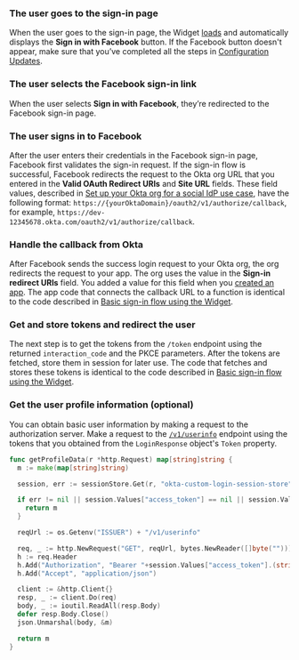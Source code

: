 ### The user goes to the sign-in page

When the user goes to the sign-in page, the Widget [loads](/docs/guides/oie-embedded-widget-use-case-load/go/main) and automatically displays the **Sign in with Facebook** button. If the Facebook button doesn't appear, make sure that you’ve completed all the steps in [Configuration Updates](#configuration-updates).

### The user selects the Facebook sign-in link

When the user selects **Sign in with Facebook**, they’re redirected to the Facebook sign-in page.

### The user signs in to Facebook

After the user enters their credentials in the Facebook sign-in page, Facebook first validates the sign-in request. If the sign-in flow is successful, Facebook redirects the request to the Okta org URL that you entered in the **Valid OAuth Redirect URIs** and **Site URL** fields. These field values, described in [Set up your Okta org for a social IdP use case](/docs/guides/oie-embedded-common-org-setup/go/main/#set-up-your-okta-org-for-a-social-idp-use-case), have the following format: `https://{yourOktaDomain}/oauth2/v1/authorize/callback`, for example, `https://dev-12345678.okta.com/oauth2/v1/authorize/callback`.

### Handle the callback from Okta

After Facebook sends the success login request to your Okta org, the org redirects the request to your app. The org uses the value in the **Sign-in redirect URIs** field. You added a value for this field when you [created an app](/docs/guides/oie-embedded-common-org-setup/go/main/#create-a-new-application). The app code that connects the callback URL to a function is identical to the code described in [Basic sign-in flow using the Widget](/docs/guides/oie-embedded-widget-use-case-basic-sign-in/go/main/#_2-handle-the-callback-from-okta).

### Get and store tokens and redirect the user

The next step is to get the tokens from the `/token` endpoint using the returned `interaction_code` and the PKCE parameters. After the tokens are fetched, store them in session for later use. The code that fetches and stores these tokens is identical to the code described in [Basic sign-in flow using the Widget](/docs/guides/oie-embedded-widget-use-case-basic-sign-in/go/main/#_3-get-and-store-the-tokens-and-redirect-the-request-to-the-default-sign-in-page).

### Get the user profile information (optional)

You can obtain basic user information by making a request to the authorization server. Make a request to the [`/v1/userinfo`](https://developer.okta.com/docs/api/openapi/okta-oauth/oauth/tag/CustomAS/#tag/CustomAS/operation/userinfoCustomAS) endpoint using the tokens that you obtained from the `LoginResponse` object's `Token` property.

```go
func getProfileData(r *http.Request) map[string]string {
  m := make(map[string]string)

  session, err := sessionStore.Get(r, "okta-custom-login-session-store")

  if err != nil || session.Values["access_token"] == nil || session.Values["access_token"] == "" {
    return m
  }

  reqUrl := os.Getenv("ISSUER") + "/v1/userinfo"

  req, _ := http.NewRequest("GET", reqUrl, bytes.NewReader([]byte("")))
  h := req.Header
  h.Add("Authorization", "Bearer "+session.Values["access_token"].(string))
  h.Add("Accept", "application/json")

  client := &http.Client{}
  resp, _ := client.Do(req)
  body, _ := ioutil.ReadAll(resp.Body)
  defer resp.Body.Close()
  json.Unmarshal(body, &m)

  return m
}
```
